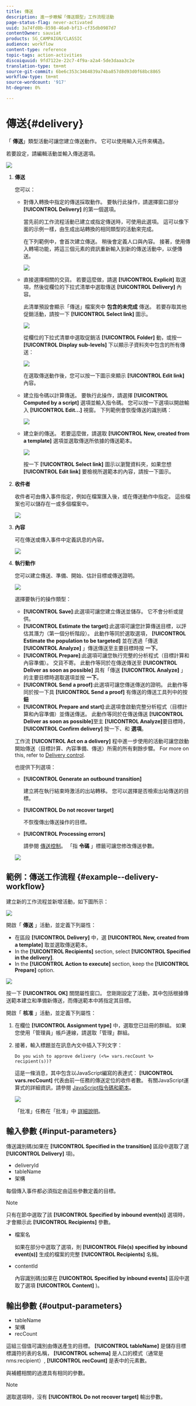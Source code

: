 ```yaml
---
title: 傳送
description: 進一步瞭解「傳送類型」工作流程活動
page-status-flag: never-activated
uuid: 3a74fd0b-8598-46a0-bf13-cf35db0987d7
contentOwner: sauviat
products: SG_CAMPAIGN/CLASSIC
audience: workflow
content-type: reference
topic-tags: action-activities
discoiquuid: 9fd7122e-22c7-4f9a-a2a4-5de3daaa3c2e
translation-type: tm+mt
source-git-commit: 6be6c353c3464839a74ba857d8d93d0f68bc8865
workflow-type: tm+mt
source-wordcount: '917'
ht-degree: 0%

---
```



# 傳送{#delivery}

「 **傳送**」類型活動可讓您建立傳送動作。 它可以使用輸入元件來構造。

若要設定，請編輯活動並輸入傳送選項。

![](assets/edit_diffusion.png)

1. **傳送**

   您可以：

   * 對傳入轉換中指定的傳送採取動作。 要執行此操作，請選擇窗口部分 **[!UICONTROL Delivery]** 的第一個選項。

      當先前的工作流程活動已建立或指定傳送時，可使用此選項。 這可以像下面的示例一樣，由生成出站轉換的相同類型的活動來完成。

      在下列範例中，會首次建立傳送。 稍後會定義人口與內容。 接著，使用傳入轉場功能，將這三個元素的資訊重新輸入到新的傳送活動中，以便傳送。

      ![](assets/specified_transition_option_exemple.png)

   * 直接選擇相關的交貨。 若要這麼做，請選 **[!UICONTROL Explicit]** 取選項，然後從欄位的下拉式清單中選取傳送 **[!UICONTROL Delivery]** 內容。

      此清單預設會顯示「傳送」檔案夾中 **包含的未完成** 傳送。 若要存取其他促銷活動，請按一下 **[!UICONTROL Select link]** 圖示。

      ![](assets/diffusion_edit_1.png)

      從欄位的下拉式清單中選取促銷活 **[!UICONTROL Folder]** 動，或按一 **[!UICONTROL Display sub-levels]** 下以顯示子資料夾中包含的所有傳送：

      ![](assets/diffusion_edit_2.png)

      在選取傳送動作後，您可以按一下圖示來顯示 **[!UICONTROL Edit link]** 內容。

   * 建立指令碼以計算傳送。 要執行此操作，請選擇 **[!UICONTROL Computed by a script]** 選項並輸入指令碼。 您可以按一下選項以開啟輸入 **[!UICONTROL Edit...]** 視窗。 下列範例會恢復傳送的識別碼：

      ![](assets/diffusion_edit_3.png)

   * 建立新的傳送。 若要這麼做，請選取 **[!UICONTROL New, created from a template]** 選項並選取傳送所依據的傳送範本。

      ![](assets/diffusion_edit_4.png)

      按一下 **[!UICONTROL Select link]** 圖示以瀏覽資料夾，如果您想 **[!UICONTROL Edit link]** 要檢視所選範本的內容，請按一下圖示。

1. **收件者**

   收件者可由傳入事件指定，例如在檔案匯入後，或在傳送動作中指定。 這些檔案也可以儲存在一或多個檔案中。

   ![](assets/diffusion_edit_5.png)

1. **內容**

   可在傳送或傳入事件中定義訊息的內容。

   ![](assets/diffusion_edit_6.png)

1. **執行動作**

   您可以建立傳送、準備、開始、估計目標或傳送證明。

   ![](assets/diffusion_edit_7.png)

   選擇要執行的操作類型：

   * **[!UICONTROL Save]**:此選項可讓您建立傳送並儲存。 它不會分析或提供。
   * **[!UICONTROL Estimate the target]**:此選項可讓您計算傳送目標，以評估其潛力（第一個分析階段）。 此動作等同於選取選項， **[!UICONTROL Estimate the population to be targeted]** 並在透過「傳送 **[!UICONTROL Analyze]** 」傳送傳送至主要目標時按 **一下**。
   * **[!UICONTROL Prepare]**:此選項可讓您執行完整的分析程式（目標計算和內容準備）。 交貨不寄。 此動作等同於在傳送傳送至 **[!UICONTROL Deliver as soon as possible]** 具有「傳送 **[!UICONTROL Analyze]** 」的主要目標時選取選項並按 **一下**。
   * **[!UICONTROL Send a proof]**:此選項可讓您傳送傳送的證明。 此動作等同於按一下具 **[!UICONTROL Send a proof]** 有傳送的傳送工具列中的按 **鈕**
   * **[!UICONTROL Prepare and start]**:此選項會啟動完整分析程式（目標計算和內容準備）並傳送傳送。 此動作等同於在傳送傳送 **[!UICONTROL Deliver as soon as possible]**&#x200B;至主 **[!UICONTROL Analyze]**&#x200B;要目標時， **[!UICONTROL Confirm delivery]** 按一下、和 **選項**。

   工作流 **[!UICONTROL Act on a delivery]** 程中進一步使用的活動可讓您啟動開始傳送（目標計算、內容準備、傳送）所需的所有剩餘步驟。 For more on this, refer to [Delivery control](../../workflow/using/delivery-control.md).

   也提供下列選項：

   * **[!UICONTROL Generate an outbound transition]**

      建立將在執行結束時激活的出站轉移。 您可以選擇是否檢索出站傳送的目標。

   * **[!UICONTROL Do not recover target]**

      不恢復傳出傳送操作的目標。

   * **[!UICONTROL Processing errors]**

      請參閱 [傳送控制](../../workflow/using/delivery-control.md)。
   「指 **令碼** 」標籤可讓您修改傳送參數。

   ![](assets/edit_diffusion_fil_script.png)

## 範例：傳送工作流程 {#example--delivery-workflow}

建立新的工作流程並新增活動，如下圖所示：

![](assets/new-workflow-5.png)

開啟「 **傳送** 」活動，並定義下列屬性：

* 在區段 **[!UICONTROL Delivery]** 中，選 **[!UICONTROL New, created from a template]** 取並選取傳送範本。
* In the **[!UICONTROL Recipients]** section, select **[!UICONTROL Specified in the delivery]**.
* In the **[!UICONTROL Action to execute]** section, keep the **[!UICONTROL Prepare]** option.

![](assets/new-workflow-param-delivery.png)

按一下 **[!UICONTROL OK]** 關閉屬性窗口。 您剛剛設定了活動，其中包括根據傳送範本建立和準備新傳送，而傳送範本中將指定其目標。

開啟「 **核准** 」活動，並定義下列屬性：

1. 在欄位 **[!UICONTROL Assignment type]** 中，選取您已註冊的群組。 如果您使用「管理員」帳戶連線，請選取「管理」群組。
1. 接著，輸入標題並在訊息內文中插入下列文字：

   ```
   Do you wish to approve delivery (<%= vars.recCount %> recipient(s))?
   ```

   這是一條消息，其中包含以JavaScript編寫的表達式： **[!UICONTROL vars.recCount]** 代表由前一任務的傳送定位的收件者數。 有關JavaScript運算式的詳細資訊，請參閱 [JavaScript指令碼和範本](../../workflow/using/javascript-scripts-and-templates.md)。

   ![](assets/new-workflow-param-validation.png)

   「批准」任務在「批准」中 [詳細說明](../../workflow/using/approval.md)。

## 輸入參數 {#input-parameters}

傳送識別碼(如果在 **[!UICONTROL Specified in the transition]** 區段中選取了選 **[!UICONTROL Delivery]** 項)。

* deliveryId
* tableName
* 架構

每個傳入事件都必須指定由這些參數定義的目標。

>[!NOTE]
>
>只有在節中選取了該 **[!UICONTROL Specified by inbound event(s)]** 選項時，才會顯示此 **[!UICONTROL Recipients]** 參數。

* 檔案名

   如果在部分中選取了選項，則 **[!UICONTROL File(s) specified by inbound event(s)]** 生成的檔案的完整 **[!UICONTROL Recipients]** 名稱。

* contentId

   內容識別碼(如果在 **[!UICONTROL Specified by inbound events]** 區段中選取了選項 **[!UICONTROL Content]** )。

## 輸出參數 {#output-parameters}

* tableName
* 架構
* recCount

這組三個值可識別由傳送產生的目標。 **[!UICONTROL tableName]** 是儲存目標標識符的表的名稱， **[!UICONTROL schema]** 是人口的模式（通常是nms:recipient）, **[!UICONTROL recCount]** 是表中的元素數。

與補體相關的過渡具有相同的參數。

>[!NOTE]
>
>選取選項時，沒有 **[!UICONTROL Do not recover target]** 輸出參數。

